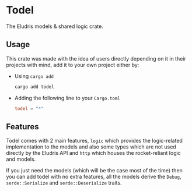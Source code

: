 # Todel

The Eludris models & shared logic crate.

## Usage

This crate was made with the idea of users directly depending on it in their
projects with mind, add it to your own project either by:

- Using `cargo add`

  ```sh
  cargo add todel
  ```

- Adding the following line to your `Cargo.toml`

  ```toml
  todel = "*"
  ```

## Features

Todel comes with 2 main features, `logic` which provides the logic-related implementation
to the models and also some types which are not used directly by the Eludris API
and `http` which houses the rocket-reliant logic and models.

If you just need the models (which will be the case most of the time) then you
can add todel with no extra features, all the models derive the `Debug`, `serde::Serialize`
and `serde::Deserialize` traits.
